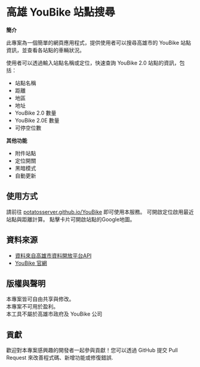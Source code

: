 # 高雄 YouBike 站點搜尋

**簡介**

此專案為一個簡單的網頁應用程式，提供使用者可以搜尋高雄市的 YouBike 站點資訊，並查看各站點的車輛狀況。

使用者可以透過輸入站點名稱或定位，快速查詢 YouBike 2.0 站點的資訊，包括：
* 站點名稱
* 距離
* 地區
* 地址
* YouBike 2.0 數量
* YouBike 2.0E 數量
* 可停空位數

**其他功能**
* 附件站點
* 定位開關
* 黑暗模式
* 自動更新

## 使用方式

請前往 [potatosserver.github.io/YouBike](https://potatosserver.github.io/YouBike/) 即可使用本服務。
可開啟定位啟用最近站點與距離計算。
點擊卡片可開啟站點的Google地圖。
## 資料來源

- [資料來自高雄市資料開放平台API](https://api.kcg.gov.tw/ServiceList/Detail/b4dd9c40-9027-4125-8666-06bef1756092)
-  [YouBike 官網](https://www.youbike.com.tw)

## 版權與聲明

本專案皆可自由共享與修改。  
本專案不可用於盈利。  
本工具不屬於高雄市政府及 YouBike 公司

## 貢獻

歡迎對本專案感興趣的開發者一起參與貢獻！您可以透過 GitHub 提交 Pull Request 來改善程式碼、新增功能或修復錯誤.

